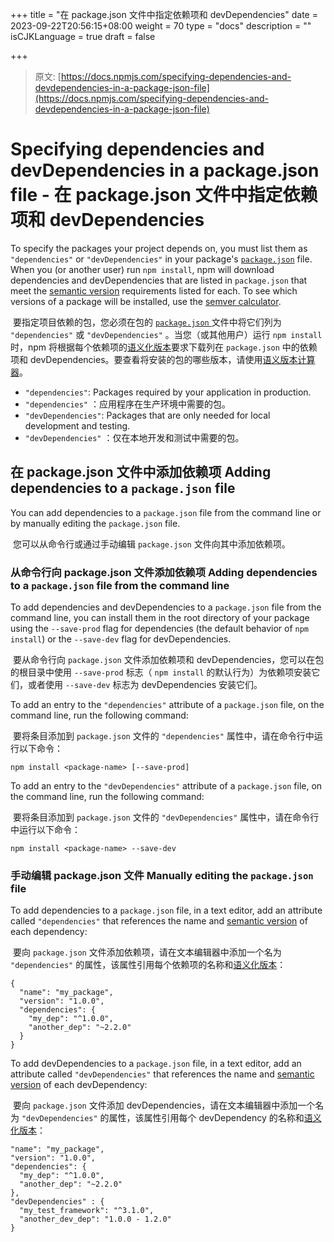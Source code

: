 +++
title = "在 package.json 文件中指定依赖项和 devDependencies"
date = 2023-09-22T20:56:15+08:00
weight = 70
type = "docs"
description = ""
isCJKLanguage = true
draft = false

+++

> 原文: [https://docs.npmjs.com/specifying-dependencies-and-devdependencies-in-a-package-json-file](https://docs.npmjs.com/specifying-dependencies-and-devdependencies-in-a-package-json-file)

# Specifying dependencies and devDependencies in a package.json file - 在 package.json 文件中指定依赖项和 devDependencies

To specify the packages your project depends on, you must list them as `"dependencies"` or `"devDependencies"` in your package's [`package.json`](creating-a-package-json-file) file. When you (or another user) run `npm install`, npm will download dependencies and devDependencies that are listed in `package.json` that meet the [semantic version](about-semantic-versioning) requirements listed for each. To see which versions of a package will be installed, use the [semver calculator](https://semver.npmjs.com/).

​	要指定项目依赖的包，您必须在包的 [ `package.json` ](creating-a-package-json-file) 文件中将它们列为  `"dependencies"`  或  `"devDependencies"` 。当您（或其他用户）运行  `npm install`  时，npm 将根据每个依赖项的[语义化版本](about-semantic-versioning)要求下载列在  `package.json`  中的依赖项和 devDependencies。要查看将安装的包的哪些版本，请使用[语义版本计算器](https://semver.npmjs.com/)。

- `"dependencies"`: Packages required by your application in production.
- `"dependencies"` ：应用程序在生产环境中需要的包。
- `"devDependencies"`: Packages that are only needed for local development and testing.
- `"devDependencies"` ：仅在本地开发和测试中需要的包。

## 在 package.json 文件中添加依赖项 Adding dependencies to a `package.json` file

You can add dependencies to a `package.json` file from the command line or by manually editing the `package.json` file.

​	您可以从命令行或通过手动编辑  `package.json`  文件向其中添加依赖项。

### 从命令行向 package.json 文件添加依赖项 Adding dependencies to a `package.json` file from the command line

To add dependencies and devDependencies to a `package.json` file from the command line, you can install them in the root directory of your package using the `--save-prod` flag for dependencies (the default behavior of `npm install`) or the `--save-dev` flag for devDependencies.

​	要从命令行向  `package.json`  文件添加依赖项和 devDependencies，您可以在包的根目录中使用  `--save-prod`  标志（ `npm install`  的默认行为）为依赖项安装它们，或者使用  `--save-dev`  标志为 devDependencies 安装它们。

To add an entry to the `"dependencies"` attribute of a `package.json` file, on the command line, run the following command:

​	要将条目添加到  `package.json`  文件的  `"dependencies"`  属性中，请在命令行中运行以下命令：

```
npm install <package-name> [--save-prod]
```

To add an entry to the `"devDependencies"` attribute of a `package.json` file, on the command line, run the following command:

​	要将条目添加到  `package.json`  文件的  `"devDependencies"`  属性中，请在命令行中运行以下命令：

```
npm install <package-name> --save-dev
```

### 手动编辑 package.json 文件 Manually editing the `package.json` file

To add dependencies to a `package.json` file, in a text editor, add an attribute called `"dependencies"` that references the name and [semantic version](about-semantic-versioning) of each dependency:

​	要向  `package.json`  文件添加依赖项，请在文本编辑器中添加一个名为  `"dependencies"`  的属性，该属性引用每个依赖项的名称和[语义化版本](about-semantic-versioning)：

```
{
  "name": "my_package",
  "version": "1.0.0",
  "dependencies": {
    "my_dep": "^1.0.0",
    "another_dep": "~2.2.0"
  }
}
```

To add devDependencies to a `package.json` file, in a text editor, add an attribute called `"devDependencies"` that references the name and [semantic version](about-semantic-versioning) of each devDependency:

​	要向  `package.json`  文件添加 devDependencies，请在文本编辑器中添加一个名为  `"devDependencies"`  的属性，该属性引用每个 devDependency 的名称和[语义化版本](about-semantic-versioning)：

```
"name": "my_package",
"version": "1.0.0",
"dependencies": {
  "my_dep": "^1.0.0",
  "another_dep": "~2.2.0"
},
"devDependencies" : {
  "my_test_framework": "^3.1.0",
  "another_dev_dep": "1.0.0 - 1.2.0"
}
```
